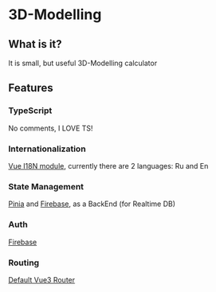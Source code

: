 # 3D-Modelling

## What is it?
It is small, but useful 3D-Modelling calculator

## Features
### TypeScript
No comments, I LOVE TS!

### Internationalization
[Vue I18N module](https://vue-i18n.intlify.dev/guide/), currently there are 2 languages: Ru and En

### State Management
[Pinia](https://pinia.vuejs.org/) and [Firebase](https://firebase.google.com/), as a BackEnd (for Realtime DB)

### Auth
[Firebase](https://firebase.google.com/)

### Routing
[Default Vue3 Router](https://router.vuejs.org/)


